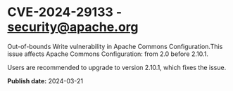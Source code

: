 # CVE-2024-29133 - security@apache.org

Out-of-bounds Write vulnerability in Apache Commons Configuration.This issue affects Apache Commons Configuration: from 2.0 before 2.10.1.

Users are recommended to upgrade to version 2.10.1, which fixes the issue.



**Publish date:** 2024-03-21
